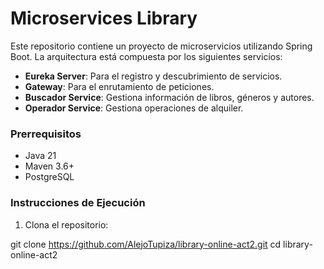 # Microservices Library

Este repositorio contiene un proyecto de microservicios utilizando Spring Boot. La arquitectura está compuesta por los
siguientes servicios:

- **Eureka Server**: Para el registro y descubrimiento de servicios.
- **Gateway**: Para el enrutamiento de peticiones.
- **Buscador Service**: Gestiona información de libros, géneros y autores.
- **Operador Service**: Gestiona operaciones de alquiler.

### Prerrequisitos

- Java 21
- Maven 3.6+
- PostgreSQL

### Instrucciones de Ejecución

1. Clona el repositorio:

git clone https://github.com/AlejoTupiza/library-online-act2.git
cd library-online-act2